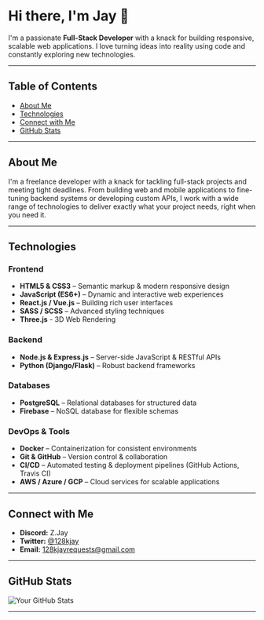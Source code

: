 # Hi there, I'm **Jay** 👋

I'm a passionate **Full-Stack Developer** with a knack for building responsive, scalable web applications. I love turning ideas into reality using code and constantly exploring new technologies.

---

## Table of Contents

- [About Me](#about-me)
- [Technologies](#technologies)
- [Connect with Me](#connect-with-me)
- [GitHub Stats](#github-stats)

---

## About Me

I'm a freelance developer with a knack for tackling full-stack projects and meeting tight deadlines. From building web and mobile applications to fine-tuning backend systems or developing custom APIs, I work with a wide range of technologies to deliver exactly what your project needs, right when you need it.

---

## Technologies

### Frontend
- **HTML5 & CSS3** – Semantic markup & modern responsive design
- **JavaScript (ES6+)** – Dynamic and interactive web experiences
- **React.js / Vue.js** – Building rich user interfaces
- **SASS / SCSS** – Advanced styling techniques
- **Three.js** - 3D Web Rendering

### Backend
- **Node.js & Express.js** – Server-side JavaScript & RESTful APIs
- **Python (Django/Flask)** – Robust backend frameworks

### Databases
- **PostgreSQL** – Relational databases for structured data
- **Firebase** – NoSQL database for flexible schemas

### DevOps & Tools
- **Docker** – Containerization for consistent environments
- **Git & GitHub** – Version control & collaboration
- **CI/CD** – Automated testing & deployment pipelines (GitHub Actions, Travis CI)
- **AWS / Azure / GCP** – Cloud services for scalable applications

---

## Connect with Me

- **Discord:** Z.Jay
- **Twitter:** [@128kjay](https://twitter.com/128kjay)
- **Email:** [128kjayrequests@gmail.com](mailto:128kjayrequests@gmail.com)

---

## GitHub Stats

![Your GitHub Stats](https://github-readme-stats.vercel.app/api?username=128kjay&show_icons=true&theme=radical)

---

